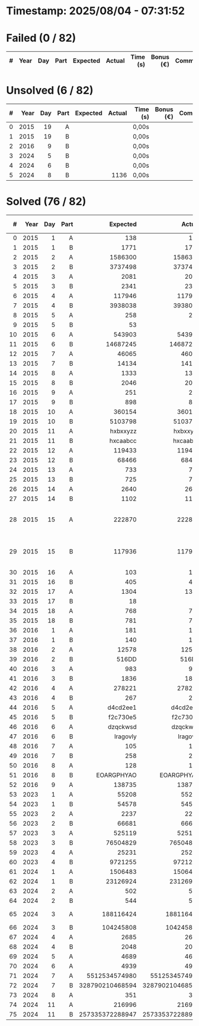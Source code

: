 # Timestamp: 2025/08/04 - 07:31:52
# Failed (0 / 82)
|   # | Year | Day | Part | Expected | Actual | Time (s) | Bonus (€) | Comment |
| ---:| ----:| ---:| ----:| --------:| ------:| --------:| ---------:| -------:|

# Unsolved  (6 / 82)
|   # | Year | Day | Part | Expected | Actual | Time (s) | Bonus (€) | Comment |
| ---:| ----:| ---:| ----:| --------:| ------:| --------:| ---------:| -------:|
|   0 | 2015 |  19 |    A |          |        |    0,00s |           |         |
|   1 | 2015 |  19 |    B |          |        |    0,00s |           |         |
|   2 | 2016 |   9 |    B |          |        |    0,00s |           |         |
|   3 | 2024 |   5 |    B |          |        |    0,00s |           |         |
|   4 | 2024 |   6 |    B |          |        |    0,00s |           |         |
|   5 | 2024 |   8 |    B |          |   1136 |    0,00s |           |         |
# Solved  (76 / 82)
|   # | Year | Day | Part |        Expected |          Actual | Time (s) | Bonus (€) |                            Comment |
| ---:| ----:| ---:| ----:| ---------------:| ---------------:| --------:| ---------:| ----------------------------------:|
|   0 | 2015 |   1 |    A |             138 |             138 |    0,00s |     5,00€ |                                    |
|   1 | 2015 |   1 |    B |            1771 |            1771 |    0,00s |    10,00€ |                                    |
|   2 | 2015 |   2 |    A |         1586300 |         1586300 |    0,00s |     5,00€ |                                    |
|   3 | 2015 |   2 |    B |         3737498 |         3737498 |    0,00s |    10,00€ |                                    |
|   4 | 2015 |   3 |    A |            2081 |            2081 |    0,00s |     5,00€ |                                    |
|   5 | 2015 |   3 |    B |            2341 |            2341 |    0,00s |    10,00€ |                                    |
|   6 | 2015 |   4 |    A |          117946 |          117946 |    0,09s |     5,00€ |                                    |
|   7 | 2015 |   4 |    B |         3938038 |         3938038 |    0,67s |    10,00€ |                                    |
|   8 | 2015 |   5 |    A |             258 |             258 |    0,00s |     5,00€ |                                    |
|   9 | 2015 |   5 |    B |              53 |              53 |    0,01s |    10,00€ |                                    |
|  10 | 2015 |   6 |    A |          543903 |          543903 |    0,04s |     5,00€ |                                    |
|  11 | 2015 |   6 |    B |        14687245 |        14687245 |    0,05s |    10,00€ |                                    |
|  12 | 2015 |   7 |    A |           46065 |           46065 |    0,00s |     5,00€ |                                    |
|  13 | 2015 |   7 |    B |           14134 |           14134 |    0,00s |    10,00€ |                                    |
|  14 | 2015 |   8 |    A |            1333 |            1333 |    0,01s |     5,00€ |                                    |
|  15 | 2015 |   8 |    B |            2046 |            2046 |    0,00s |    10,00€ |                                    |
|  16 | 2015 |   9 |    A |             251 |             251 |    5,37s |     5,00€ |                                    |
|  17 | 2015 |   9 |    B |             898 |             898 |    5,06s |    10,00€ |                                    |
|  18 | 2015 |  10 |    A |          360154 |          360154 |    0,05s |     5,00€ |                                    |
|  19 | 2015 |  10 |    B |         5103798 |         5103798 |    0,13s |    10,00€ |                                    |
|  20 | 2015 |  11 |    A |        hxbxxyzz |        hxbxxyzz |    0,02s |     5,00€ |                                    |
|  21 | 2015 |  11 |    B |        hxcaabcc |        hxcaabcc |    0,25s |    10,00€ |                                    |
|  22 | 2015 |  12 |    A |          119433 |          119433 |    0,00s |     5,00€ |                                    |
|  23 | 2015 |  12 |    B |           68466 |           68466 |    0,01s |    10,00€ |                                    |
|  24 | 2015 |  13 |    A |             733 |             733 |    5,04s |     5,00€ |                                    |
|  25 | 2015 |  13 |    B |             725 |             725 |    5,08s |    10,00€ |                                    |
|  26 | 2015 |  14 |    A |            2640 |            2640 |    0,02s |     5,00€ |                                    |
|  27 | 2015 |  14 |    B |            1102 |            1102 |    0,01s |    10,00€ |                                    |
|  28 | 2015 |  15 |    A |          222870 |          222870 |    0,10s |     5,00€ | Needs Improvement (Stars and Bars) |
|  29 | 2015 |  15 |    B |          117936 |          117936 |    0,04s |    10,00€ | Needs Improvement (Stars and Bars) |
|  30 | 2015 |  16 |    A |             103 |             103 |    0,00s |     5,00€ |                                    |
|  31 | 2015 |  16 |    B |             405 |             405 |    0,00s |    10,00€ |                                    |
|  32 | 2015 |  17 |    A |            1304 |            1304 |    0,49s |           |                                    |
|  33 | 2015 |  17 |    B |              18 |              18 |    0,40s |           |                                    |
|  34 | 2015 |  18 |    A |             768 |             768 |    0,11s |     5,00€ |                                    |
|  35 | 2015 |  18 |    B |             781 |             781 |    0,12s |    10,00€ |                                    |
|  36 | 2016 |   1 |    A |             181 |             181 |    0,00s |     5,00€ |                                    |
|  37 | 2016 |   1 |    B |             140 |             140 |    0,00s |    10,00€ |                                    |
|  38 | 2016 |   2 |    A |           12578 |           12578 |    0,00s |     5,00€ |                                    |
|  39 | 2016 |   2 |    B |           516DD |           516DD |    0,00s |    10,00€ |                                    |
|  40 | 2016 |   3 |    A |             983 |             983 |    0,00s |     5,00€ |                                    |
|  41 | 2016 |   3 |    B |            1836 |            1836 |    0,00s |    10,00€ |                                    |
|  42 | 2016 |   4 |    A |          278221 |          278221 |    0,03s |     5,00€ |                                    |
|  43 | 2016 |   4 |    B |             267 |             267 |    0,01s |    10,00€ |                                    |
|  44 | 2016 |   5 |    A |        d4cd2ee1 |        d4cd2ee1 |    1,77s |     5,00€ |                                    |
|  45 | 2016 |   5 |    B |        f2c730e5 |        f2c730e5 |    4,13s |    10,00€ |                                    |
|  46 | 2016 |   6 |    A |        dzqckwsd |        dzqckwsd |    0,00s |     5,00€ |                                    |
|  47 | 2016 |   6 |    B |        lragovly |        lragovly |    0,00s |    10,00€ |                                    |
|  48 | 2016 |   7 |    A |             105 |             105 |    0,01s |           |                                    |
|  49 | 2016 |   7 |    B |             258 |             258 |    0,03s |           |                                    |
|  50 | 2016 |   8 |    A |             128 |             128 |    0,00s |           |                                    |
|  51 | 2016 |   8 |    B |      EOARGPHYAO |      EOARGPHYAO |    0,02s |           |                                    |
|  52 | 2016 |   9 |    A |          138735 |          138735 |    0,00s |           |                                    |
|  53 | 2023 |   1 |    A |           55208 |           55208 |    0,00s |     2,00€ |                                    |
|  54 | 2023 |   1 |    B |           54578 |           54578 |    0,01s |     3,00€ |                                    |
|  55 | 2023 |   2 |    A |            2237 |            2237 |    0,00s |     2,00€ |                                    |
|  56 | 2023 |   2 |    B |           66681 |           66681 |    0,00s |     3,00€ |                                    |
|  57 | 2023 |   3 |    A |          525119 |          525119 |    0,01s |     2,00€ |                                    |
|  58 | 2023 |   3 |    B |        76504829 |        76504829 |    0,01s |     3,00€ |                                    |
|  59 | 2023 |   4 |    A |           25231 |           25231 |    0,00s |     2,00€ |                                    |
|  60 | 2023 |   4 |    B |         9721255 |         9721255 |    0,00s |           |                                    |
|  61 | 2024 |   1 |    A |         1506483 |         1506483 |    0,00s |     3,00€ |                                    |
|  62 | 2024 |   1 |    B |        23126924 |        23126924 |    0,01s |     7,00€ |                                    |
|  63 | 2024 |   2 |    A |             502 |             502 |    0,00s |     3,00€ |                                    |
|  64 | 2024 |   2 |    B |             544 |             544 |    0,00s |     7,00€ |                                    |
|  65 | 2024 |   3 |    A |       188116424 |       188116424 |    0,00s |     3,00€ |                      needs cleanup |
|  66 | 2024 |   3 |    B |       104245808 |       104245808 |    0,00s |     7,00€ |                                    |
|  67 | 2024 |   4 |    A |            2685 |            2685 |    0,01s |     3,00€ |                                    |
|  68 | 2024 |   4 |    B |            2048 |            2048 |    0,01s |     7,00€ |                                    |
|  69 | 2024 |   5 |    A |            4689 |            4689 |    0,00s |     5,00€ |                                    |
|  70 | 2024 |   6 |    A |            4939 |            4939 |    0,00s |     5,00€ |                                    |
|  71 | 2024 |   7 |    A |   5512534574980 |   5512534574980 |    0,05s |     3,00€ |                                    |
|  72 | 2024 |   7 |    B | 328790210468594 | 328790210468594 |    1,46s |     7,00€ |                                    |
|  73 | 2024 |   8 |    A |             351 |             351 |    0,00s |     5,00€ |                                    |
|  74 | 2024 |  11 |    A |          216996 |          216996 |    0,00s |     5,00€ |                                    |
|  75 | 2024 |  11 |    B | 257335372288947 | 257335372288947 |    0,07s |    10,00€ |                                    |
